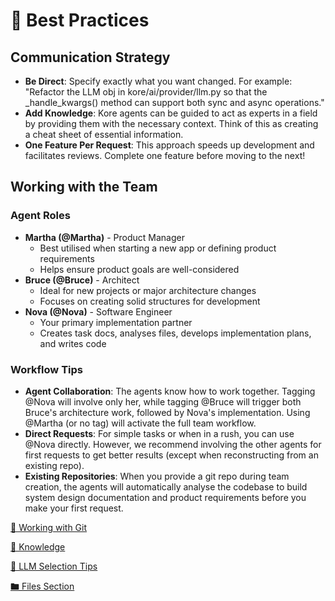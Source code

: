 # 🌟 Best Practices

## Communication Strategy

- **Be Direct**: Specify exactly what you want changed. For example: "Refactor the LLM obj in kore/ai/provider/llm.py so that the _handle_kwargs() method can support both sync and async operations."
- **Add Knowledge**: Kore agents can be guided to act as experts in a field by providing them with the necessary context. Think of this as creating a cheat sheet of essential information.
- **One Feature Per Request**: This approach speeds up development and facilitates reviews. Complete one feature before moving to the next!

## Working with the Team

### Agent Roles

- **Martha (@Martha)** - Product Manager
    - Best utilised when starting a new app or defining product requirements
    - Helps ensure product goals are well-considered
- **Bruce (@Bruce)** - Architect
    - Ideal for new projects or major architecture changes
    - Focuses on creating solid structures for development
- **Nova (@Nova)** - Software Engineer
    - Your primary implementation partner
    - Creates task docs, analyses files, develops implementation plans, and writes code

### Workflow Tips

- **Agent Collaboration**: The agents know how to work together. Tagging @Nova will involve only her, while tagging @Bruce will trigger both Bruce's architecture work, followed by Nova's implementation. Using @Martha (or no tag) will activate the full team workflow.
- **Direct Requests**: For simple tasks or when in a rush, you can use @Nova directly. However, we recommend involving the other agents for first requests to get better results (except when reconstructing from an existing repo).
- **Existing Repositories**: When you provide a git repo during team creation, the agents will automatically analyse the codebase to build system design documentation and product requirements before you make your first request.

[🌋 Working with Git](/best_practices/working_with_git.md)

[🧠 Knowledge](/best_practices/knowledge.md)

[🤖 LLM Selection Tips](/best_practices/llm_selection_tips.md)

[🖿 Files Section](/best_practices/files_section.md)